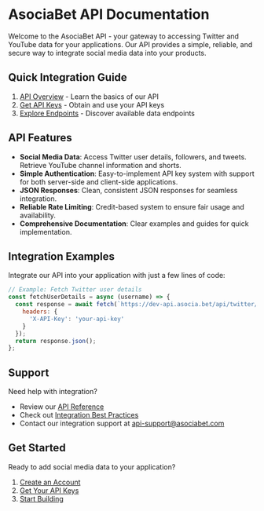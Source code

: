 # AsociaBet API Documentation

Welcome to the AsociaBet API - your gateway to accessing Twitter and YouTube data for your applications. Our API provides a simple, reliable, and secure way to integrate social media data into your products.

## Quick Integration Guide

1. [API Overview](api/overview.md) - Learn the basics of our API
2. [Get API Keys](api/authentication.md) - Obtain and use your API keys
3. [Explore Endpoints](api/endpoints/twitter.md) - Discover available data endpoints

## API Features

- **Social Media Data**: Access Twitter user details, followers, and tweets. Retrieve YouTube channel information and shorts.
- **Simple Authentication**: Easy-to-implement API key system with support for both server-side and client-side applications.
- **JSON Responses**: Clean, consistent JSON responses for seamless integration.
- **Reliable Rate Limiting**: Credit-based system to ensure fair usage and availability.
- **Comprehensive Documentation**: Clear examples and guides for quick implementation.

## Integration Examples

Integrate our API into your application with just a few lines of code:

```javascript
// Example: Fetch Twitter user details
const fetchUserDetails = async (username) => {
  const response = await fetch(`https://dev-api.asocia.bet/api/twitter/${username}/details`, {
    headers: {
      'X-API-Key': 'your-api-key'
    }
  });
  return response.json();
};
```

## Support

Need help with integration?

- Review our [API Reference](api/overview.md)
- Check out [Integration Best Practices](integration/best-practices.md)
- Contact our integration support at api-support@asociabet.com

## Get Started

Ready to add social media data to your application?

1. [Create an Account](https://dev-api.asocia.bet/signup)
2. [Get Your API Keys](api/authentication.md)
3. [Start Building](integration/getting-started.md)